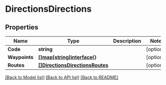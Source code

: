 # DirectionsDirections

## Properties

Name | Type | Description | Notes
------------ | ------------- | ------------- | -------------
**Code** | **string** |  | [optional] 
**Waypoints** | [**[]map[string]interface{}**](map[string]interface{}.md) |  | [optional] 
**Routes** | [**[]DirectionsDirectionsRoutes**](directions_directions_routes.md) |  | [optional] 

[[Back to Model list]](../README.md#documentation-for-models) [[Back to API list]](../README.md#documentation-for-api-endpoints) [[Back to README]](../README.md)


